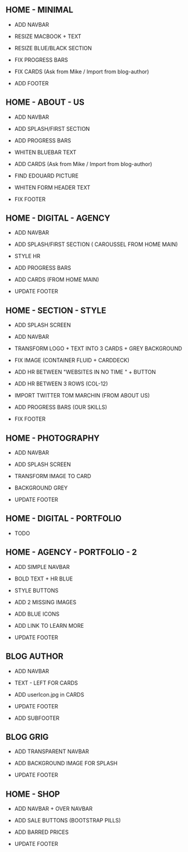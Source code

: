 HOME - MINIMAL
--------------

- ADD NAVBAR

- RESIZE MACBOOK + TEXT

- RESIZE BLUE/BLACK SECTION

- FIX PROGRESS BARS

- FIX CARDS (Ask from Mike / Import from blog-author)

- ADD FOOTER


HOME - ABOUT - US
-----------------

- ADD NAVBAR

- ADD SPLASH/FIRST SECTION

- ADD PROGRESS BARS

- WHITEN BLUEBAR TEXT

- ADD CARDS (Ask from Mike / Import from blog-author)

- FIND EDOUARD PICTURE

- WHITEN FORM HEADER TEXT

- FIX FOOTER


HOME - DIGITAL - AGENCY
-----------------------

- ADD NAVBAR

- ADD SPLASH/FIRST SECTION ( CAROUSSEL FROM HOME MAIN)

- STYLE HR

- ADD PROGRESS BARS

- ADD CARDS (FROM HOME MAIN)

- UPDATE FOOTER

HOME - SECTION - STYLE
----------------------

- ADD SPLASH SCREEN

- ADD NAVBAR

- TRANSFORM LOGO +  TEXT INTO 3 CARDS + GREY BACKGROUND

- FIX IMAGE (CONTAINER FLUID  + CARDDECK)

- ADD HR BETWEEN "WEBSITES IN NO TIME " + BUTTON

- ADD HR BETWEEN 3 ROWS (COL-12)

- IMPORT TWITTER TOM MARCHIN (FROM ABOUT US)

- ADD PROGRESS BARS (OUR SKILLS)

- FIX FOOTER

HOME - PHOTOGRAPHY
------------------

- ADD NAVBAR

- ADD SPLASH SCREEN

- TRANSFORM IMAGE TO CARD

- BACKGROUND GREY

- UPDATE FOOTER

HOME - DIGITAL - PORTFOLIO
--------------------------

- TODO

HOME - AGENCY - PORTFOLIO - 2
-----------------------------

- ADD SIMPLE NAVBAR

- BOLD TEXT + HR BLUE

- STYLE BUTTONS

- ADD 2 MISSING IMAGES

- ADD BLUE ICONS

- ADD LINK TO LEARN MORE

- UPDATE FOOTER


BLOG AUTHOR
-----------

- ADD NAVBAR

- TEXT - LEFT FOR CARDS

- ADD userIcon.jpg in CARDS

- UPDATE FOOTER

- ADD SUBFOOTER


BLOG GRIG
---------

- ADD TRANSPARENT NAVBAR

- ADD BACKGROUND IMAGE FOR SPLASH

- UPDATE FOOTER

HOME - SHOP
-----------

- ADD NAVBAR + OVER NAVBAR

- ADD SALE BUTTONS (BOOTSTRAP PILLS)

- ADD BARRED PRICES

- UPDATE FOOTER
